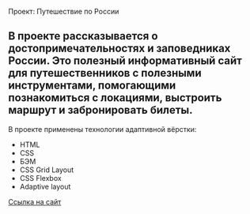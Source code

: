 Проект: Путешествие по России

В проекте рассказывается **о достопримечательностях и заповедниках России.**
Это полезный информативный **сайт для путешественников** с полезными инструментами,
помогающими познакомиться с локациями, выстроить маршрут и забронировать билеты.
---
В проекте применены технологии адаптивной вёрстки:
* HTML
* CSS
* БЭМ
* CSS Grid Layout
* CSS Flexbox
* Adaptive layout

[Ссылка на сайт](https://rust007-91.github.io/russian-travel/index.html)
